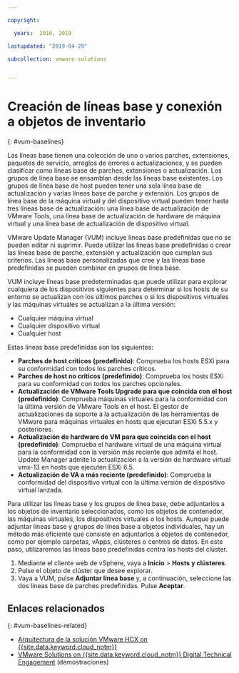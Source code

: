 ```yaml
---

copyright:

  years:  2016, 2019

lastupdated: "2019-04-29"

subcollection: vmware-solutions


---
```


# Creación de líneas base y conexión a objetos de inventario
{: #vum-baselines}

Las líneas base tienen una colección de uno o varios parches, extensiones, paquetes de servicio, arreglos de errores o actualizaciones, y se pueden clasificar como líneas base de parches, extensiones o actualización. Los grupos de línea base se ensamblan desde las líneas base existentes. Los grupos de línea base de host pueden tener una sola línea base de actualización y varias líneas base de parche y extensión. Los grupos de línea base de la máquina virtual y del dispositivo virtual pueden tener hasta tres líneas base de actualización: una línea base de actualización de VMware Tools, una línea base de actualización de hardware de máquina virtual y una línea base de actualización de dispositivo virtual.

VMware Update Manager (VUM) incluye líneas base predefinidas que no se pueden editar ni suprimir. Puede utilizar las líneas base predefinidas o crear las líneas base de parche, extensión y actualización que cumplan sus criterios. Las líneas base personalizadas que cree y las líneas base predefinidas se pueden combinar en grupos de línea base.

VUM incluye líneas base predeterminadas que puede utilizar para explorar cualquiera de los dispositivos siguientes para determinar si los hosts de su entorno se actualizan con los últimos parches o si los dispositivos virtuales y las máquinas virtuales se actualizan a la última versión:
* Cualquier máquina virtual
* Cualquier dispositivo virtual
* Cualquier host

Estas líneas base predefinidas son las siguientes:
* **Parches de host críticos (predefinido)**: Comprueba los hosts ESXi para su conformidad con todos los parches críticos.
* **Parches de host no críticos (predefinido)**: Comprueba los hosts ESXi para su conformidad con todos los parches opcionales.
* **Actualización de VMware Tools Upgrade para que coincida con el host (predefinido)**: Comprueba máquinas virtuales para la conformidad con la última versión de VMware Tools en el host. El gestor de actualizaciones da soporte a la actualización de las herramientas de VMware para máquinas virtuales en hosts que ejecutan ESXi 5.5.x y posteriores.
* **Actualización de hardware de VM para que coincida con el host (predefinido)**: Comprueba el hardware virtual de una máquina virtual para la conformidad con la versión más reciente que admita el host. Update Manager admite la actualización a la versión de hardware virtual vmx-13 en hosts que ejecuten ESXi 6.5.
* **Actualización de VA a más reciente (predefinido)**: Comprueba la conformidad del dispositivo virtual con la última versión de dispositivo virtual lanzada.

Para utilizar las líneas base y los grupos de línea base, debe adjuntarlos a los objetos de inventario seleccionados, como los objetos de contenedor, las máquinas virtuales, los dispositivos virtuales o los hosts. Aunque puede adjuntar líneas base y grupos de línea base a objetos individuales, hay un método más eficiente que consiste en adjuntarlos a objetos de contenedor, como por ejemplo carpetas, vApps, clústeres o centros de datos. En este paso, utilizaremos las líneas base predefinidas contra los hosts del clúster.

1. Mediante el cliente web de vSphere, vaya a **Inicio** > **Hosts y clústeres**.
2. Pulse el objeto de clúster que desee explorar.
3. Vaya a VUM, pulse **Adjuntar línea base** y, a continuación, seleccione las dos líneas base de parches predefinidas. Pulse **Aceptar**.

## Enlaces relacionados
{: #vum-baselines-related}

* [Arquitectura de la solución VMware HCX on {{site.data.keyword.cloud_notm}}](/docs/services/vmwaresolutions/services?topic=vmware-solutions-hcx-archi-intro#hcx-archi-intro)
* [VMware Solutions on {{site.data.keyword.cloud_notm}} Digital Technical Engagement](https://ibm-dte.mybluemix.net/vmware) (demostraciones)
